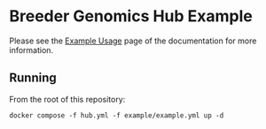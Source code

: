 # Breeder Genomics Hub Example
Please see the [Example Usage](https://hub.maizegenetics.net/example) page of the documentation for more information.

## Running
From the root of this repository:
```console
docker compose -f hub.yml -f example/example.yml up -d
```